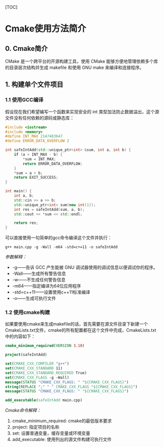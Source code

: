 [TOC]

# Cmake使用方法简介

## 0. Cmake简介

CMake 是一个跨平台的开源构建工具，使用 CMake 能够方便地管理依赖多个库的目录层次结构并生成 makefile 和使用 GNU make 来编译和连接程序。

## 1. 构建单个文件项目

### 1.1 使用GCC编译

假设现在我们希望编写一个函数来实现安全的 int 类型加法防止数据溢出，这个源文件没有任何依赖的源码或静态库：

```c++
#include <iostream>
#include <memory>
#define INT_MAX 2147483647
#define ERROR_DATA_OVERFLOW 2

int safeIntAdd(std::unique_ptr<int> &sum, int a, int b) {
    if (a > INT_MAX - b) {
        *sum = INT_MAX;
        return ERROR_DATA_OVERFLOW;
    }
    *sum = a + b;
    return EXIT_SUCCESS;
}

int main() {
    int a, b;
    std::cin >> a >> b;
    std::unique_ptr<int> sum(new int(1));
    int res = safeIntAdd(sum, a, b);
    std::cout << *sum << std::endl;

    return res;
}
```

可以直接使用一句简单的gcc命令编译这个文件并执行：

```
g++ main.cpp -g -Wall -m64 -std=c+=11 -o safeIntAdd
```

*参数解释：*

* -g——告诉 GCC 产生能被 GNU 调试器使用的调试信息以便调试你的程序。
* -Wall——生成所有警告信息
* -w——不生成任何警告信息
* -m64——指定编译为64位应用程序
* -std=c++11——设置使用c++11标准编译
* -o——生成可执行文件

### 1.2 使用cmake构建

如果要使用cmake来生成makefile的话，首先需要在源文件目录下新建一个CmakeLists.txt文件，cmake的所有配置都在这个文件中完成，CmakeLists.txt中的内容如下：

```cmake
cmake_minimum_required(VERSION 3.10)

project(safeIntAdd)

set(CMAKE_CXX_COMPILER "g++")
set(CMAKE_CXX_STANDARD 11)
set(CMAKE_CXX_STANDARD_REQUIRED True)
set(CMAKE_CXX_FLAGS -g -Wall)
message(STATUS "CMAKE_CXX_FLAGS: " "${CMAKE_CXX_FLAGS}")
string(REPLACE ";" " " CMAKE_CXX_FLAGS "${CMAKE_CXX_FLAGS}")
message(STATUS "CMAKE_CXX_FLAGS: " "${CMAKE_CXX_FLAGS}")

add_executable(safeIntAdd main.cpp)
```

*Cmake命令解释：*

1. cmake_minimum_required: cmake的最低版本要求
2. project: 指定项目的名称
3. set: 设置普通变量，缓存变量或环境变量
4. add_executable: 使用列出的源文件构建可执行文件

